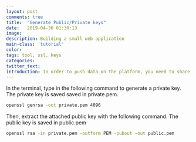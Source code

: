 ```yaml
---
layout: post
comments: true
title:  "Generate Public/Private keys"
date:   2019-04-30 01:30:13
image: 
description: Building a small web application
main-class: 'tutorial'
color:
tags: tool, ssl, keys
categories:
twitter_text:
introduction: In order to push data on the platform, you need to share its public key with the server. This public key enables the server to authenticate messages coming from your thing. For this we use the tool openssl.
---
```


In the terminal, type in the following command to generate a private key. The private
key is saved saved in private.pem.

```bash
openssl genrsa -out private.pem 4096
```

Then, extract the attached public key with the following command. The public key
is saved in public.pem

```bash
openssl rsa -in private.pem -outform PEM -pubout -out public.pem
```

